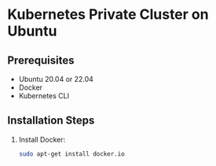 # Kubernetes Private Cluster on Ubuntu

## Prerequisites
- Ubuntu 20.04 or 22.04
- Docker
- Kubernetes CLI

## Installation Steps
1. Install Docker:
   ```bash
   sudo apt-get install docker.io
